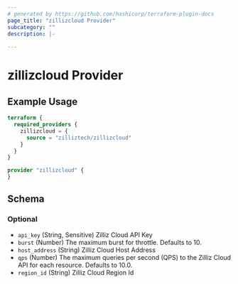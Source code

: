 ```yaml
---
# generated by https://github.com/hashicorp/terraform-plugin-docs
page_title: "zillizcloud Provider"
subcategory: ""
description: |-
  
---
```


# zillizcloud Provider



## Example Usage

```terraform
terraform {
  required_providers {
    zillizcloud = {
      source = "zilliztech/zillizcloud"
    }
  }
}

provider "zillizcloud" {
}
```

<!-- schema generated by tfplugindocs -->
## Schema

### Optional

- `api_key` (String, Sensitive) Zilliz Cloud API Key
- `burst` (Number) The maximum burst for throttle. Defaults to 10.
- `host_address` (String) Zilliz Cloud Host Address
- `qps` (Number) The maximum queries per second (QPS) to the Zilliz Cloud API for each resource. Defaults to 10.0.
- `region_id` (String) Zilliz Cloud Region Id
